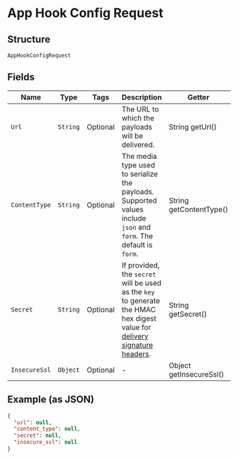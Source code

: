 
# App Hook Config Request

## Structure

`AppHookConfigRequest`

## Fields

| Name | Type | Tags | Description | Getter | Setter |
|  --- | --- | --- | --- | --- | --- |
| `Url` | `String` | Optional | The URL to which the payloads will be delivered. | String getUrl() | setUrl(String url) |
| `ContentType` | `String` | Optional | The media type used to serialize the payloads. Supported values include `json` and `form`. The default is `form`. | String getContentType() | setContentType(String contentType) |
| `Secret` | `String` | Optional | If provided, the `secret` will be used as the `key` to generate the HMAC hex digest value for [delivery signature headers](https://docs.github.com/webhooks/event-payloads/#delivery-headers). | String getSecret() | setSecret(String secret) |
| `InsecureSsl` | `Object` | Optional | - | Object getInsecureSsl() | setInsecureSsl(Object insecureSsl) |

## Example (as JSON)

```json
{
  "url": null,
  "content_type": null,
  "secret": null,
  "insecure_ssl": null
}
```

